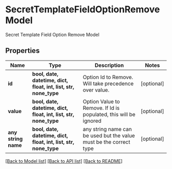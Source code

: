 # SecretTemplateFieldOptionRemoveModel

Secret Template Field Option Remove Model

## Properties
Name | Type | Description | Notes
------------ | ------------- | ------------- | -------------
**id** | **bool, date, datetime, dict, float, int, list, str, none_type** | Option Id to Remove. Will take precedence over value. | [optional] 
**value** | **bool, date, datetime, dict, float, int, list, str, none_type** | Option Value to Remove. If Id is populated, this will be ignored | [optional] 
**any string name** | **bool, date, datetime, dict, float, int, list, str, none_type** | any string name can be used but the value must be the correct type | [optional]

[[Back to Model list]](../README.md#documentation-for-models) [[Back to API list]](../README.md#documentation-for-api-endpoints) [[Back to README]](../README.md)


